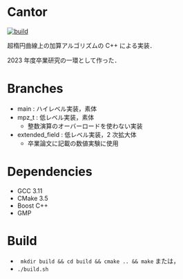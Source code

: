 # Cantor
[![build](https://github.com/ksato-nit/Cantor/actions/workflows/build.yml/badge.svg)](https://github.com/ksato-nit/Cantor/actions/workflows/build.yml)

超楕円曲線上の加算アルゴリズムの C++ による実装．

2023 年度卒業研究の一環として作った．

# Branches
- main : ハイレベル実装，素体
- mpz_t : 低レベル実装，素体
  - 整数演算のオーバーロードを使わない実装
- extended_field : 低レベル実装，2 次拡大体
  - 卒業論文に記載の数値実験に使用

# Dependencies
- GCC 3.11
- CMake 3.5
- Boost C++
- GMP

# Build
- ``` mkdir build && cd build && cmake .. && make```
または，
- ```./build.sh```
